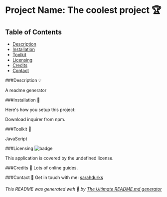 

# Project Name: The coolest project 🏆 

## Table of Contents

- [Description](###Description)
- [Installation](###Installation)
- [Toolkit](###Toolkit)
- [Licensing](###Licensing)
- [Credits](###Credits)
- [Contact](###Contact)

###Description 💡

A readme generator 

###Installation 💾

Here's how you setup this project:

Download inquirer from npm.  

###Toolkit 🧰 

JavaScript  

###Licensing ![badge](https://img.shields.io/badge/license-undefined-blue)

This application is covered by the undefined license. 

###Credits 🤝 
Lots of online guides. 

###Contact 👋
Get in touch with me: [sarahdurks](https://github.com/sarahdurks)


###### This README was generated with 🧡  by [The Ultimate README.md generator](https://github.com/sarahdurks/readme-generator) 

